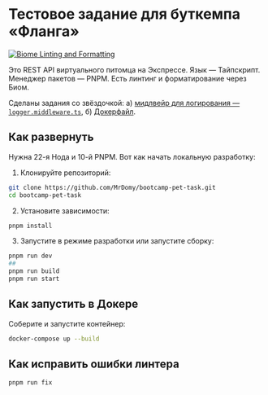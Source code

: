 # Тестовое задание для буткемпа «Фланга»

[![Biome Linting and Formatting](https://github.com/MrDomy/bootcamp-pet-task/actions/workflows/biome.yaml/badge.svg)](https://github.com/MrDomy/bootcamp-pet-task/actions/workflows/biome.yaml)

Это REST API виртуального питомца на Экспрессе. Язык — Тайпскрипт. Менеджер пакетов — PNPM. Есть линтинг и форматирование через Биом.

Сделаны задания со звёздочкой: а) [мидлвейр для логирования — `logger.middleware.ts`](https://github.com/MrDomy/bootcamp-pet-task/blob/main/src/middleware/logger.middleware.ts), б) [Докерфайл](https://github.com/MrDomy/bootcamp-pet-task/blob/main/Dockerfile).

## Как развернуть

Нужна 22-я Нода и 10-й PNPM. Вот как начать локальную разработку:

1. Клонируйте репозиторий:

```bash
git clone https://github.com/MrDomy/bootcamp-pet-task.git
cd bootcamp-pet-task
```

2. Установите зависимости:
 
```bash
pnpm install
```

3. Запустите в режиме разработки или запустите сборку:

```bash
pnpm run dev
##
pnpm run build
pnpm run start
```

## Как запустить в Докере

Соберите и запустите контейнер:

```bash
docker-compose up --build
```

## Как исправить ошибки линтера

```bash
pnpm run fix
```
